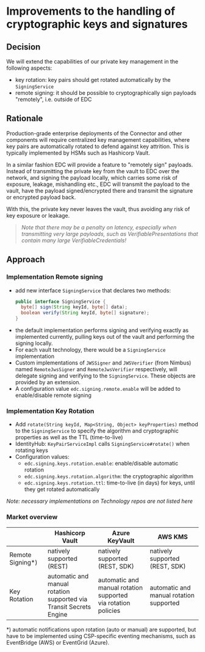 # Improvements to the handling of cryptographic keys and signatures

## Decision

We will extend the capabilities of our private key management in the following aspects:

- key rotation: key pairs should get rotated automatically by the `SigningService`
- remote signing: it should be possible to cryptographically sign payloads "remotely", i.e. outside of EDC

## Rationale

Production-grade enterprise deployments of the Connector and other components will require
centralized key management capabilities, where key pairs are automatically rotated to defend against key attrition. This
is typically implemented by HSMs such as Hashicorp Vault.

In a similar fashion EDC will provide a feature to "remotely sign" payloads. Instead of transmitting the private key
from the vault to EDC over the network, and signing the payload locally, which carries some risk of exposure, leakage,
mishandling etc.,
EDC will transmit the payload to the vault, have the payload signed/encrypted there and transmit the signature or
encrypted payload back.

With this, the private key never leaves the vault, thus avoiding any risk of key exposure or leakage.

> _Note that there may be a penalty on latency, especially when transmitting very large payloads, such as
VerifiablePresentations that contain many large VerifiableCredentials!_

## Approach

### Implementation Remote signing

- add new interface `SigningService` that declares two methods:
  ```java
  public interface SigningService {
    byte[] sign(String keyId, byte[] data);  
    boolean verify(String keyId, byte[] signature);
  }
  ```
- the default implementation performs signing and verifying exactly as implemented currently, pulling keys out of the
  vault and performing the signing locally.
- For each vault technology, there would be a `SigningService` implementation
- Custom implementations of `JWSSigner` and `JWSVerifier` (from Nimbus) named `RemoteJwsSigner` and `RemoteJwsVerifier`
  respectively, will delegate signing and verifying to the `SigningService`.
  These objects are provided by an extension.
- A configuration value `edc.signing.remote.enable` will be added to enable/disable remote signing

### Implementation Key Rotation

- Add `rotate(String keyId, Map<String, Object> keyProperties)` method to the `SigningService` to specify the algorithm
  and cryptographic properties as well as the TTL (time-to-live)
- IdentityHub: `KeyPairServiceImpl` calls `SigningService#rotate()` when rotating keys
- Configuration values:
    - `edc.signing.keys.rotation.enable`: enable/disable automatic rotation
    - `edc.signing.keys.rotation.algorithm`: the cryptographic algorithm
    - `edc.signing.keys.rotation.ttl`: time-to-live (in days) for keys, until they get rotated automatically

_Note: necessary implementations on Technology repos are not listed here_

### Market overview

|                  | Hashicorp Vault                                                         | Azure KeyVault                                                     | AWS KMS                                 |
|------------------|-------------------------------------------------------------------------|--------------------------------------------------------------------|-----------------------------------------|
| Remote Signing*) | natively supported (REST)                                               | natively supported (REST, SDK)                                     | natively supported (REST, SDK)          |
| Key Rotation     | automatic and manual rotation <br/>supported via Transit Secrets Engine | automatic and manual rotation supported <br/>via rotation policies | automatic and manual rotation supported |

*) automatic notifications upon rotation (auto or manual) are supported, but have to be implemented using CSP-specific
eventing mechanisms, such as EventBridge (AWS) or EventGrid (Azure).
